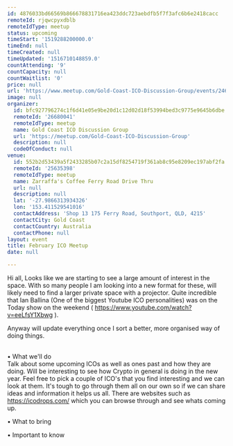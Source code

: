 ```yaml
---
id: 4876033bd66569b866678831716ea423ddc723aebdfb5f7f3afc6b6e2418cacc
remoteId: rjqwcpyxdblb
remoteIdType: meetup
status: upcoming
timeStart: '1519288200000.0'
timeEnd: null
timeCreated: null
timeUpdated: '1516710148859.0'
countAttending: '9'
countCapacity: null
countWaitlist: '0'
price: null
url: 'https://www.meetup.com/Gold-Coast-ICO-Discussion-Group/events/246690076/'
image: null
organizer:
  id: bfc927796274c1f6d41e05e9be20d1c12d02d18f53994bed3c9775e9645b6dbe
  remoteId: '26680041'
  remoteIdType: meetup
  name: Gold Coast ICO Discussion Group
  url: 'https://meetup.com/Gold-Coast-ICO-Discussion-Group'
  description: null
  codeOfConduct: null
venue:
  id: 552b2d53439a5f2433285b07c2a15df8254719f361ab8c95e8209ec197abf2fa
  remoteId: '25635398'
  remoteIdType: meetup
  name: Zarraffa's Coffee Ferry Road Drive Thru
  url: null
  description: null
  lat: '-27.9866313934326'
  lon: '153.411529541016'
  contactAddress: 'Shop 13 175 Ferry Road, Southport, QLD, 4215'
  contactCity: Gold Coast
  contactCountry: Australia
  contactPhone: null
layout: event
title: February ICO Meetup
date: null

---
```

<p>Hi all, Looks like we are starting to see a large amount of interest in the space. With so many people I am looking into a new format for these, will likely need to find a larger private space with a projector. Quite incredible that Ian Ballina (One of the biggest Youtube ICO personalities) was on the Today show on the weekend ( <a href="https://www.youtube.com/watch?v=eeLfsY1Xbwg" class="embedded">https://www.youtube.com/watch?v=eeLfsY1Xbwg</a> ).</p> <p>Anyway will update everything once I sort a better, more organised way of doing things.</p> <p><br/>• What we'll do<br/>Talk about some upcoming ICOs as well as ones past and how they are doing. Will be interesting to see how Crypto in general is doing in the new year. Feel free to pick a couple of ICO's that you find interesting and we can look at them. It's tough to go through them all on our own so if we can share ideas and information it helps us all. There are websites such as <a href="https://icodrops.com/" class="linkified">https://icodrops.com/</a> which you can browse through and see whats coming up.</p> <p>• What to bring</p> <p>• Important to know</p> 
